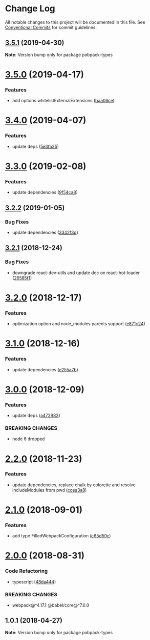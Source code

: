 # Change Log

All notable changes to this project will be documented in this file.
See [Conventional Commits](https://conventionalcommits.org) for commit guidelines.

## [3.5.1](https://github.com/christophehurpeau/pobpack/compare/pobpack-types@3.5.0...pobpack-types@3.5.1) (2019-04-30)

**Note:** Version bump only for package pobpack-types





# [3.5.0](https://github.com/christophehurpeau/pobpack/compare/pobpack-types@3.4.0...pobpack-types@3.5.0) (2019-04-17)


### Features

* add options.whitelistExternalExtensions ([baa06ce](https://github.com/christophehurpeau/pobpack/commit/baa06ce))





# [3.4.0](https://github.com/christophehurpeau/pobpack/compare/pobpack-types@3.3.0...pobpack-types@3.4.0) (2019-04-07)


### Features

* update deps ([5e3fa35](https://github.com/christophehurpeau/pobpack/commit/5e3fa35))





# [3.3.0](https://github.com/christophehurpeau/pobpack/compare/pobpack-types@3.2.2...pobpack-types@3.3.0) (2019-02-08)


### Features

* update dependencies ([9f54ca8](https://github.com/christophehurpeau/pobpack/commit/9f54ca8))





## [3.2.2](https://github.com/christophehurpeau/pobpack/compare/pobpack-types@3.2.1...pobpack-types@3.2.2) (2019-01-05)


### Bug Fixes

* update dependencies ([3342f3d](https://github.com/christophehurpeau/pobpack/commit/3342f3d))





## [3.2.1](https://github.com/christophehurpeau/pobpack/compare/pobpack-types@3.2.0...pobpack-types@3.2.1) (2018-12-24)


### Bug Fixes

* downgrade react-dev-utils and update doc on react-hot-loader ([29585f1](https://github.com/christophehurpeau/pobpack/commit/29585f1))





# [3.2.0](https://github.com/christophehurpeau/pobpack/compare/pobpack-types@3.1.0...pobpack-types@3.2.0) (2018-12-17)


### Features

* optimization option and node_modules parents support ([e871c24](https://github.com/christophehurpeau/pobpack/commit/e871c24))





# [3.1.0](https://github.com/christophehurpeau/pobpack/compare/pobpack-types@3.0.0...pobpack-types@3.1.0) (2018-12-16)


### Features

* update dependencies ([e255a7b](https://github.com/christophehurpeau/pobpack/commit/e255a7b))





# [3.0.0](https://github.com/christophehurpeau/pobpack/compare/pobpack-types@2.2.0...pobpack-types@3.0.0) (2018-12-09)


### Features

* update deps ([a472983](https://github.com/christophehurpeau/pobpack/commit/a472983))


### BREAKING CHANGES

* node 6 dropped





# [2.2.0](https://github.com/christophehurpeau/pobpack/compare/pobpack-types@2.1.0...pobpack-types@2.2.0) (2018-11-23)


### Features

* update dependencies, replace chalk by colorette and resolve includeModules from pwd ([ccea3a8](https://github.com/christophehurpeau/pobpack/commit/ccea3a8))





<a name="2.1.0"></a>
# [2.1.0](https://github.com/christophehurpeau/pobpack/compare/pobpack-types@2.0.0...pobpack-types@2.1.0) (2018-09-01)


### Features

* add type FilledWebpackConfiguration ([c65d50c](https://github.com/christophehurpeau/pobpack/commit/c65d50c))





<a name="2.0.0"></a>
# [2.0.0](https://github.com/christophehurpeau/pobpack/compare/pobpack-types@1.0.1...pobpack-types@2.0.0) (2018-08-31)


### Code Refactoring

* typescript ([48da444](https://github.com/christophehurpeau/pobpack/commit/48da444))


### BREAKING CHANGES

* webpack@^4.17.1 @babel/core@^7.0.0





<a name="1.0.1"></a>
## 1.0.1 (2018-04-27)

**Note:** Version bump only for package pobpack-types
